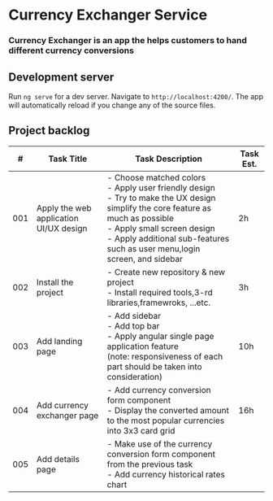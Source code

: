 # Currency Exchanger Service
### Currency Exchanger is an app the helps customers to hand different currency conversions


## Development server

Run `ng serve` for a dev server. Navigate to `http://localhost:4200/`. The app will automatically reload if you change any of the source files.

## Project backlog

| #    | Task Title                             | Task Description                                             | Task Est. |
| ---- | -------------------------------------- | ------------------------------------------------------------ | --------- |
| 001  | Apply the web application UI/UX design | - Choose matched colors<br />- Apply user friendly design<br />- Try to make the UX design simplify the core feature as much as possible<br />- Apply small screen design<br />- Apply additional sub-features such as user menu,login screen, and sidebar | 2h        |
| 002  | Install the project                    | - Create new repository & new project<br />- Install required tools,3-rd libraries,framewroks, ...etc. | 3h        |
| 003  | Add landing page                       | - Add sidebar<br />- Add top bar<br />- Apply angular single page application feature<br />(note: responsiveness of each part should be taken into consideration) | 10h       |
| 004  | Add currency exchanger page            | - Add currency conversion form component<br />- Display the converted amount to the most popular currencies into 3x3 card grid | 16h       |
| 005  | Add details page                       | - Make use of the currency conversion form component from the previous task<br />- Add currency historical rates chart |           |


